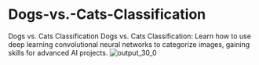 # Dogs-vs.-Cats-Classification
Dogs vs. Cats Classification
Dogs vs. Cats Classification: Learn how to use deep learning convolutional neural networks to categorize images, gaining skills for advanced AI projects.
![output_30_0](https://github.com/klu2200040145/Dogs-vs.-Cats-Classification/assets/144267152/5291efa7-be52-4bb6-af45-bda4c9c14916)
